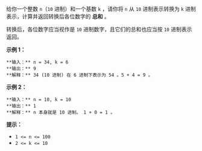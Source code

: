 给你一个整数 `n`（`10` 进制）和一个基数 `k` ，请你将 `n` 从 `10` 进制表示转换为 `k` 进制表示，计算并返回转换后各位数字的
**总和** 。

转换后，各位数字应当视作是 `10` 进制数字，且它们的总和也应当按 `10` 进制表示返回。

**示例 1：**

    
    
    **输入：** n = 34, k = 6
    **输出：** 9
    **解释：** 34 (10 进制) 在 6 进制下表示为 54 。5 + 4 = 9 。
    

**示例 2：**

    
    
    **输入：** n = 10, k = 10
    **输出：** 1
    **解释：** n 本身就是 10 进制。 1 + 0 = 1 。
    

**提示：**

  * `1 <= n <= 100`
  * `2 <= k <= 10`

